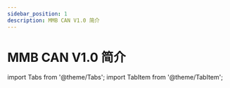 ```yaml
---
sidebar_position: 1
description: MMB CAN V1.0 简介
---
```


# MMB CAN V1.0 简介

<!-- import lib start -->

import Tabs from '@theme/Tabs';
import TabItem from '@theme/TabItem';

<!-- import lib end -->
